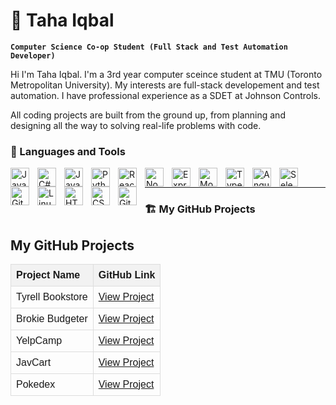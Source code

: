 # 🥑 Taha Iqbal

**`Computer Science Co-op Student (Full Stack and Test Automation Developer)`**

Hi I'm Taha Iqbal. I'm a 3rd year computer sceince student at TMU (Toronto Metropolitan University). My interests are full-stack developement and test automation. I have professional experience as a SDET at Johnson Controls. 

All coding projects are built from the ground up, from planning and designing all the way to solving real-life problems with code. 




### 🧰 Languages and Tools

<img align="left" alt="JavaScript" width="30px" style="padding-right:10px;" src="https://cdn.jsdelivr.net/gh/devicons/devicon@latest/icons/javascript/javascript-original.svg" />
<img align="left" alt="C#" width="30px" style="padding-right:10px;" src="https://cdn.jsdelivr.net/gh/devicons/devicon@latest/icons/csharp/csharp-original.svg" />
<img align="left" alt="Java" width="30px" style="padding-right:10px;" src="https://cdn.jsdelivr.net/gh/devicons/devicon@latest/icons/java/java-original-wordmark.svg" />
<img align="left" alt="Python" width="30px" style="padding-right:10px;" src="https://cdn.jsdelivr.net/gh/devicons/devicon/icons/python/python-plain.svg" />
<img align="left" alt="React" width="30px" style="padding-right:10px;" src="https://cdn.jsdelivr.net/gh/devicons/devicon/icons/react/react-original.svg" />
<img align="left" alt="NodeJS" width="30px" style="padding-right:10px;" src="https://cdn.jsdelivr.net/gh/devicons/devicon/icons/nodejs/nodejs-original.svg" />
<img align="left" alt="ExpressJS" width="30px" style="padding-right:10px;" src="https://cdn.jsdelivr.net/gh/devicons/devicon@latest/icons/express/express-original.svg" />
<img align="left" alt="MongoDB" width="30px" style="padding-right:10px;" src="https://cdn.jsdelivr.net/gh/devicons/devicon@latest/icons/mongodb/mongodb-original.svg" />
<img align="left" alt="TypeScript" width="30px" style="padding-right:10px;" src="https://cdn.jsdelivr.net/gh/devicons/devicon/icons/typescript/typescript-plain.svg" />
<img align="left" alt="Angular" width="30px" style="padding-right:10px;" src="https://cdn.jsdelivr.net/gh/devicons/devicon/icons/angularjs/angularjs-plain.svg" />
<img align="left" alt="Selenium" width="30px" style="padding-right:10px;" src="https://cdn.jsdelivr.net/gh/devicons/devicon@latest/icons/selenium/selenium-original.svg" />
<img align="left" alt="Git" width="30px" style="padding-right:10px;" src="https://cdn.jsdelivr.net/gh/devicons/devicon/icons/git/git-original.svg" />
<img align="left" alt="Linux" width="30px" style="padding-right:10px;" src="https://cdn.jsdelivr.net/gh/devicons/devicon/icons/linux/linux-original.svg" />
<img align="left" alt="HTML" width="30px" style="padding-right:10px;" src="https://cdn.jsdelivr.net/gh/devicons/devicon/icons/html5/html5-plain.svg" />
<img align="left" alt="CSS" width="30px" style="padding-right:10px;" src="https://cdn.jsdelivr.net/gh/devicons/devicon/icons/css3/css3-plain.svg" />
<img align="left" alt="GitHub" width="30px" style="padding-right:10px;" src="https://cdn.jsdelivr.net/gh/devicons/devicon/icons/github/github-original.svg" />

<br />
<hr />



### 🏗️ My GitHub Projects

<h2>My GitHub Projects</h2>

<table style="width:100%; border-collapse: collapse; font-family: Arial, sans-serif;">
  <thead>
    <tr style="background-color: #f2f2f2;">
      <th style="border: 1px solid #ddd; padding: 8px; text-align: left;">Project Name</th>
      <th style="border: 1px solid #ddd; padding: 8px; text-align: left;">GitHub Link</th>
    </tr>
  </thead>
  <tbody>
    <tr>
      <td style="border: 1px solid #ddd; padding: 8px;">Tyrell Bookstore</td>
      <td style="border: 1px solid #ddd; padding: 8px;"><a href="https://github.com/tinyHiker/tyrell_book_store" target="_blank">View Project</a></td>
    </tr>
    <tr>
      <td style="border: 1px solid #ddd; padding: 8px;">Brokie Budgeter</td>
      <td style="border: 1px solid #ddd; padding: 8px;"><a href="https://github.com/tinyHiker/brokie_budgeter" target="_blank">View Project</a></td>
    </tr>
    <tr>
      <td style="border: 1px solid #ddd; padding: 8px;">YelpCamp</td>
      <td style="border: 1px solid #ddd; padding: 8px;"><a href="https://github.com/tinyHiker/YelpCamp" target="_blank">View Project</a></td>
    </tr>
    <tr>
      <td style="border: 1px solid #ddd; padding: 8px;">JavCart</td>
      <td style="border: 1px solid #ddd; padding: 8px;"><a href="https://github.com/tinyHiker/jav_cart" target="_blank">View Project</a></td>
    </tr>
    <tr>
      <td style="border: 1px solid #ddd; padding: 8px;">Pokedex</td>
      <td style="border: 1px solid #ddd; padding: 8px;"><a href="https://github.com/tinyHiker/pokedex" target="_blank">View Project</a></td>
    </tr>
  </tbody>
</table>

